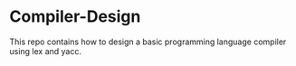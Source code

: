 # Compiler-Design
This repo contains how to design a basic programming language compiler using lex and yacc.
